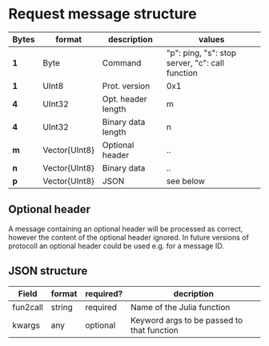 # Request message structure

Bytes | format | description | values
------------ | ------------- | ------------- | -------------
**1** | Byte | Command | "p": ping, "s": stop server, "c": call function
**1** | UInt8 | Prot. version | 0x1
**4** | UInt32 | Opt. header length | m
**4** | UInt32 | Binary data length | n
**m** | Vector{UInt8} | Optional header | ..
**n** | Vector{UInt8} | Binary data | ..
**p** | Vector{UInt8} | JSON | see below

## Optional header
A message containing an optional header will be processed as correct, however the content of the optional header ignored. In future versions of protocoll an optional header could be used e.g. for a message ID.

## JSON structure

Field | format | required? | decription
------------ | ------------- | ------------- | -------------
fun2call | string | required | Name of the Julia function
kwargs | any | optional | Keyword args to be passed to that function
